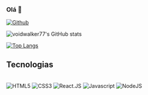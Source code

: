 ### Olá 👋

[![Github](https://img.shields.io/badge/GitHub-100000?style=for-the-badge&logo=github&logoColor=white)](https://github.com/voidwalker77)

![voidwalker77's GitHub stats](https://github-readme-stats.vercel.app/api?username=voidwalker77&show_icons=true&theme=tokyonight)

[![Top Langs](https://github-readme-stats.vercel.app/api/top-langs/?username=voidwalker77&theme=tokyonight&layout=compact)](https://github.com/anuraghazra/github-readme-stats)


## Tecnologias

<div style="display: inline-block"><br/>
    <img align="center" alt="HTML5" src="https://img.shields.io/badge/HTML5-E34F26?style=for-the-badge&logo=html5&logoColor=white" />
    <img align="center" alt="CSS3" src="https://img.shields.io/badge/CSS3-1572B6?style=for-the-badge&logo=css3&logoColor=white" />
    <img align="center" alt="React.JS" src="https://img.shields.io/badge/React-20232A?style=for-the-badge&logo=react&logoColor=61DAFB" />
    <img align="center" alt="Javascript" src="https://img.shields.io/badge/JavaScript-F7DF1E?style=for-the-badge&logo=javascript&logoColor=black" />
    <img align="center" alt="NodeJS" src="https://img.shields.io/badge/Node.js-43853D?style=for-the-badge&logo=node.js&logoColor=white" />
</div>
